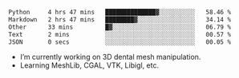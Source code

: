 <!--START_SECTION:waka-->

```txt
Python     4 hrs 47 mins   ██████████████▓░░░░░░░░░░   58.46 %
Markdown   2 hrs 47 mins   ████████▓░░░░░░░░░░░░░░░░   34.14 %
Other      33 mins         █▓░░░░░░░░░░░░░░░░░░░░░░░   06.79 %
Text       2 mins          ░░░░░░░░░░░░░░░░░░░░░░░░░   00.57 %
JSON       0 secs          ░░░░░░░░░░░░░░░░░░░░░░░░░   00.05 %
```

<!--END_SECTION:waka-->

<!--
**0x11111111/0x11111111** is a ✨ _special_ ✨ repository because its `README.md` (this file) appears on your GitHub profile.

Here are some ideas to get you started:

- 🔭 I’m currently working on ...
- 🌱 I’m currently learning ...
- 👯 I’m looking to collaborate on ...
- 🤔 I’m looking for help with ...
- 💬 Ask me about ...
- 📫 How to reach me: ...
- 😄 Pronouns: ...
- ⚡ Fun fact: ...
-->
- I’m currently working on 3D dental mesh manipulation.
- Learning MeshLib, CGAL, VTK, Libigl, etc.
